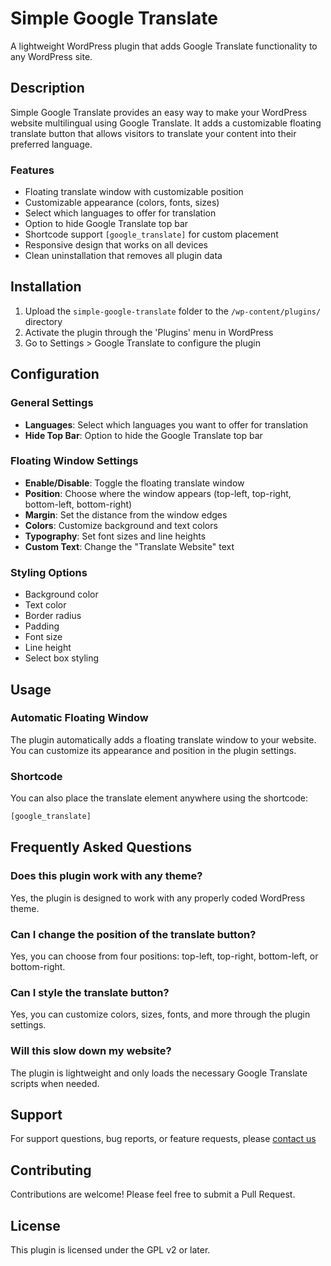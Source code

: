 # Simple Google Translate

A lightweight WordPress plugin that adds Google Translate functionality to any WordPress site.


## Description

Simple Google Translate provides an easy way to make your WordPress website multilingual using Google Translate. It adds a customizable floating translate button that allows visitors to translate your content into their preferred language.

### Features

- Floating translate window with customizable position
- Customizable appearance (colors, fonts, sizes)
- Select which languages to offer for translation
- Option to hide Google Translate top bar
- Shortcode support `[google_translate]` for custom placement
- Responsive design that works on all devices
- Clean uninstallation that removes all plugin data

## Installation

1. Upload the `simple-google-translate` folder to the `/wp-content/plugins/` directory
2. Activate the plugin through the 'Plugins' menu in WordPress
3. Go to Settings > Google Translate to configure the plugin

## Configuration

### General Settings

- **Languages**: Select which languages you want to offer for translation
- **Hide Top Bar**: Option to hide the Google Translate top bar

### Floating Window Settings

- **Enable/Disable**: Toggle the floating translate window
- **Position**: Choose where the window appears (top-left, top-right, bottom-left, bottom-right)
- **Margin**: Set the distance from the window edges
- **Colors**: Customize background and text colors
- **Typography**: Set font sizes and line heights
- **Custom Text**: Change the "Translate Website" text

### Styling Options

- Background color
- Text color
- Border radius
- Padding
- Font size
- Line height
- Select box styling

## Usage

### Automatic Floating Window

The plugin automatically adds a floating translate window to your website. You can customize its appearance and position in the plugin settings.

### Shortcode

You can also place the translate element anywhere using the shortcode:

```php
[google_translate]
```

## Frequently Asked Questions

### Does this plugin work with any theme?

Yes, the plugin is designed to work with any properly coded WordPress theme.

### Can I change the position of the translate button?

Yes, you can choose from four positions: top-left, top-right, bottom-left, or bottom-right.

### Can I style the translate button?

Yes, you can customize colors, sizes, fonts, and more through the plugin settings.

### Will this slow down my website?

The plugin is lightweight and only loads the necessary Google Translate scripts when needed.

## Support

For support questions, bug reports, or feature requests, please [contact us](mailto:dev@kwirx.com)

## Contributing

Contributions are welcome! Please feel free to submit a Pull Request.

## License

This plugin is licensed under the GPL v2 or later.
